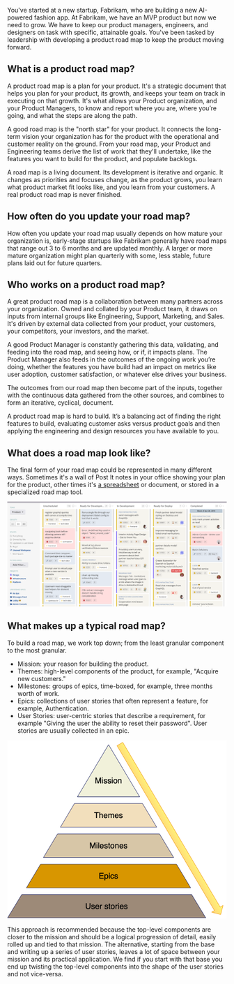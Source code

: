 You've started at a new startup, Fabrikam, who are building a new AI-powered fashion app. At Fabrikam, we have an MVP product but now we need to grow. We have to keep our product managers, engineers, and designers on task with specific, attainable goals. You've been tasked by leadership with developing a product road map to keep the product moving forward.

## What is a product road map?

A product road map is a plan for your product. It's a strategic document that helps you plan for your product, its growth, and keeps your team on track in executing on that growth. It's what allows your Product organization, and your Product Managers, to know and report where you are, where you’re going, and what the steps are along the path.

A good road map is the "north star" for your product. It connects the long-term vision your organization has for the product with the operational and customer reality on the ground. From your road map, your Product and Engineering teams derive the list of work that they'll undertake, like the features you want to build for the product, and populate backlogs.

A road map is a living document. Its development is iterative and organic. It changes as priorities and focuses change, as the product grows, you learn what product market fit looks like, and you learn from your customers. A real product road map is never finished.

## How often do you update your road map?

How often you update your road map usually depends on how mature your organization is, early-stage startups like Fabrikam generally have road maps that range out 3 to 6 months and are updated monthly. A larger or more mature organization might plan quarterly with some, less stable, future plans laid out for future quarters.

## Who works on a product road map?

A great product road map is a collaboration between many partners across your organization. Owned and collated by your Product team, it draws on inputs from internal groups like Engineering, Support, Marketing, and Sales. It's driven by external data collected from your product, your customers, your competitors, your investors, and the market.

A good Product Manager is constantly gathering this data, validating, and feeding into the road map, and seeing how, or if, it impacts plans. The Product Manager also feeds in the outcomes of the ongoing work you’re doing, whether the features you have build had an impact on metrics like user adoption, customer satisfaction, or whatever else drives your business.

The outcomes from our road map then become part of the inputs, together with the continuous data gathered from the other sources, and combines to form an iterative, cyclical, document.

A product road map is hard to build. It’s a balancing act of finding the right features to build, evaluating customer asks versus product goals and then applying the engineering and design resources you have available to you.

## What does a road map look like?

The final form of your road map could be represented in many different ways. Sometimes it's a wall of Post It notes in your office showing your plan for the product, other times it's [a spreadsheet](https://github.com/msft4startups/learn-modules/raw/master/product_module/ProductRoadmapTemplate.xlsx) or document, or stored in a specialized road map tool.

![A product road map](../media/story.png)

## What makes up a typical road map?

To build a road map, we work top down; from the least granular component to the most granular.

* Mission: your reason for building the product.
* Themes: high-level components of the product, for example, "Acquire new customers."
* Milestones: groups of epics, time-boxed, for example, three months worth of work.
* Epics: collections of user stories that often represent a feature, for example, Authentication.
* User Stories: user-centric stories that describe a requirement, for example "Giving the user the ability to reset their password". User stories are usually collected in an epic.

![Product road map hierarchy](../media/product_roadmap.png)

This approach is recommended because the top-level components are closer to the mission and should be a logical progression of detail, easily rolled up and tied to that mission. The alternative, starting from the base and writing up a series of user stories, leaves a lot of space between your mission and its practical application. We find if you start with that base you end up twisting the top-level components into the shape of the user stories and not vice-versa.
